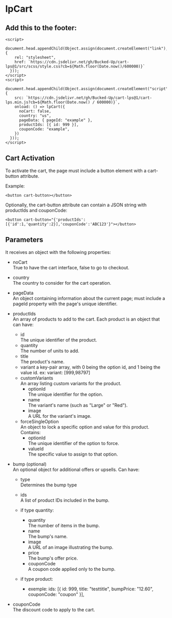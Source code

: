# lpCart

## Add this to the footer:

```
<script>
  document.head.appendChild(Object.assign(document.createElement("link"), {
    rel: "stylesheet",
    href: `https://cdn.jsdelivr.net/gh/Bucked-Up/cart-lps@1/src/scss/style.css?cb=${Math.floor(Date.now()/600000)}`
  }));
</script>
<script>
  document.head.appendChild(Object.assign(document.createElement("script"), {
    src: `https://cdn.jsdelivr.net/gh/Bucked-Up/cart-lps@1/cart-lps.min.js?cb=${Math.floor(Date.now() / 600000)}`,
    onload: () => lpCart({
      noCart: false,
      country: "us",
      pageData: { pageId: "example" },
      productIds: [{ id: 999 }],
      couponCode: "example",
    })
  }));
</script>
```

## Cart Activation

To activate the cart, the page must include a button element with a cart-button attribute.

Example:

```
<button cart-button></button>
```

Optionally, the cart-button attribute can contain a JSON string with productIds and couponCode:

```
<button cart-button="{'productIds':[{'id':1,'quantity':2}],'couponCode':'ABC123'}"></button>
```

## Parameters

It receives an object with the following properties:

- noCart  
  True to have the cart interface, false to go to checkout.

- country  
  The country to consider for the cart operation.

- pageData  
  An object containing information about the current page; must include a pageId property with the page's unique identifier.

- productIds  
  An array of products to add to the cart. Each product is an object that can have:

  - id  
    The unique identifier of the product.
  - quantity  
    The number of units to add.
  - title  
    The product's name.
  - variant
    a key-pair array, with 0 being the option id, and 1 being the value id. ex: variant: [999,98797]
  - customVariants  
    An array listing custom variants for the product.
    - optionId  
      The unique identifier for the option.
    - name  
      The variant's name (such as "Large" or "Red").
    - image  
      A URL for the variant's image.
  - forceSingleOption  
    An object to lock a specific option and value for this product. Contains:
    - optionId  
      The unique identifier of the option to force.
    - valueId  
      The specific value to assign to that option.

- bump (optional)  
  An optional object for additional offers or upsells. Can have:

  - type  
    Determines the bump type
  - ids  
    A list of product IDs included in the bump.
  - if type quantity:

    - quantity  
      The number of items in the bump.
    - name  
      The bump's name.
    - image  
      A URL of an image illustrating the bump.
    - price  
      The bump's offer price.
    - couponCode  
      A coupon code applied only to the bump.
  
  - if type product: 

    - exemple: ids: [{ id: 999, title: "testtitle", bumpPrice: "12.60", couponCode: "coupon" }],

- couponCode  
  The discount code to apply to the cart.

